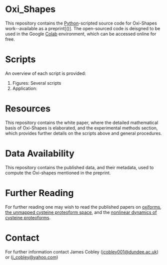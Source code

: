 # Oxi_Shapes
This repository contains the [Python](https://www.python.org/)-scripted source code for Oxi-Shapes work--available as a preprint[()]. The open-sourced code is deisgned to be used in the Google [Colab](https://colab.google/) environment, which can be accessed online for free. 
# Scripts
An overview of each script is provided:
1. Figures: Several scripts
2. Application:
# Resources 
This repository contains the white paper, where the detailed mathematical basis of Oxi-Shapes is elaborated, and the experimental methods section, which provides further details on the scripts above and general procedures. 
# Data Availability
This repository contains the published data, and their metadata, used to compute the Oxi-shapes mentioned in the preprint. 
# Further Reading
For further reading one may wish to read the published papers on [oxiforms](https://onlinelibrary.wiley.com/doi/full/10.1002/bies.202200248), [the unmapped cysteine proteoform space](https://journals.physiology.org/doi/abs/10.1152/ajpcell.00152.2024), and the [nonlinear dynamics of cysteine proteoforms](https://www.sciencedirect.com/science/article/pii/S2213231725000369).
# Contact
For further information contact James Cobley (jcobley001@dundee.ac.uk) or (j_cobley@yahoo.com)
